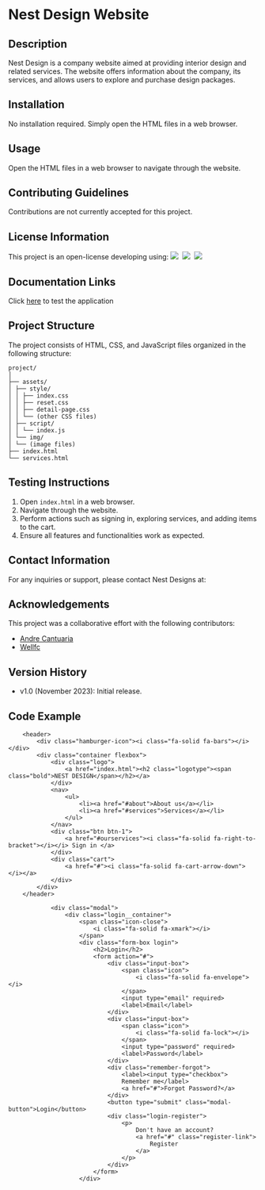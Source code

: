 # Nest Design Website

## Description
Nest Design is a company website aimed at providing interior design and related services. The website offers information about the company, its services, and allows users to explore and purchase design packages.

## Installation
No installation required. Simply open the HTML files in a web browser.

## Usage
Open the HTML files in a web browser to navigate through the website.

## Contributing Guidelines
Contributions are not currently accepted for this project.

## License Information
This project is an open-license developing using:
<img src="https://img.shields.io/badge/web-html-informational?style=for-the-badge&logo=html5&logoColor=white&color=2aa889"/>&nbsp;
<img src="https://img.shields.io/badge/web-css-informational?style=for-the-badge&logo=css3&logoColor=white&color=2aa889"/>&nbsp;
<img src="https://img.shields.io/badge/code-javascript-informational?style=for-the-badge&logo=javascript&logoColor=white&color=2aa889"/>&nbsp;

## Documentation Links
Click [here](https://github.com/Wellfc/nest-designs/index.html) to test the application

## Project Structure
The project consists of HTML, CSS, and JavaScript files organized in the following structure:
```
project/
│
├── assets/
│ ├── style/
│ │ ├── index.css
│ │ ├── reset.css
│ │ ├── detail-page.css
│ │ └── (other CSS files)
│ ├── script/
│ │ └── index.js
│ └── img/
│ └── (image files)
├── index.html
└── services.html
```

## Testing Instructions
1. Open `index.html` in a web browser.
2. Navigate through the website.
3. Perform actions such as signing in, exploring services, and adding items to the cart.
4. Ensure all features and functionalities work as expected.

## Contact Information
For any inquiries or support, please contact Nest Designs at:

## Acknowledgements
This project was a collaborative effort with the following contributors:
- [Andre Cantuaria](https://github.com/andrecantuaria)
- [Wellfc](https://github.com/Wellfc)

## Version History
- v1.0 (November 2023): Initial release.

## Code Example
```<!-- Header-->
    <header>
        <div class="hamburger-icon"><i class="fa-solid fa-bars"></i></div>
        <div class="container flexbox">
            <div class="logo">
                <a href="index.html"><h2 class="logotype"><span class="bold">NEST DESIGN</span></h2></a>
            </div>
            <nav>
                <ul>
                    <li><a href="#about">About us</a></li>
                    <li><a href="#services">Services</a></li>
                </ul>
            </nav>
            <div class="btn btn-1">
                <a href="#ourservices"><i class="fa-solid fa-right-to-bracket"></i></i> Sign in </a>
            </div>
            <div class="cart">
                <a href="#"><i class="fa-solid fa-cart-arrow-down"></i></a>
            </div>
        </div>
    </header>
```
```<!-- LOGIN-MODAL -->
            <div class="modal">
                <div class="login__container">
                    <span class="icon-close">
                        <i class="fa-solid fa-xmark"></i>
                    </span>
                    <div class="form-box login">
                        <h2>Login</h2>
                        <form action="#">
                            <div class="input-box">
                                <span class="icon">
                                    <i class="fa-solid fa-envelope"></i>
                                </span>
                                <input type="email" required>
                                <label>Email</label>
                            </div>
                            <div class="input-box">
                                <span class="icon">
                                    <i class="fa-solid fa-lock"></i>
                                </span>
                                <input type="password" required>
                                <label>Password</label>
                            </div>
                            <div class="remember-forgot">
                                <label><input type="checkbox">
                                Remember me</label>
                                <a href="#">Forgot Password?</a>
                            </div>
                            <button type="submit" class="modal-button">Login</button>
                            <div class="login-register">
                                <p>
                                    Don't have an account?
                                    <a href="#" class="register-link">
                                        Register
                                    </a>
                                </p>
                            </div>
                        </form>
                    </div>
```
